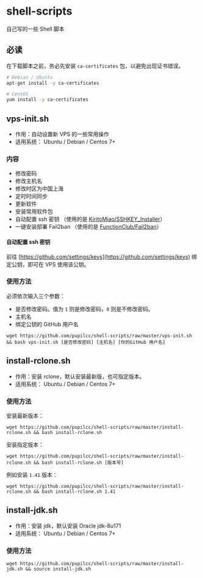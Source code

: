 # shell-scripts

自己写的一些 Shell 脚本

## 必读

在下载脚本之前，务必先安装 `ca-certificates` 包，以避免出现证书错误。

```bash
# Debian / Ubuntu
apt-get install -y ca-certificates

# CentOS
yum install -y ca-certificates
```

## vps-init.sh

* 作用：自动设置新 VPS 的一些常用操作
* 适用系统： Ubuntu / Debian / Centos 7+

### 内容

* 修改密码
* 修改主机名
* 修改时区为中国上海
* 定时时间同步
* 更新软件
* 安装常用软件包
* 自动配置 ssh 密钥 （使用的是 [KiritoMiao/SSHKEY_Installer](https://github.com/KiritoMiao/SSHKEY_Installer)）
* 一键安装部署 Fail2ban （使用的是 [FunctionClub/Fail2ban](https://github.com/FunctionClub/Fail2ban/)）

#### 自动配置 ssh 密钥

前往 [https://github.com/settings/keys](https://github.com/settings/keys) 绑定公钥，即可在 VPS 使用该公钥。

### 使用方法

必须依次输入三个参数：

* 是否修改密码。值为 `1` 则是修改密码，`0` 则是不修改密码。
* 主机名
* 绑定公钥的 GitHub 用户名

`wget https://github.com/pupilcc/shell-scripts/raw/master/vps-init.sh && bash vps-init.sh [是否修改密码] [主机名] [你的GitHub 用户名]`

## install-rclone.sh

* 作用：安装 rclone，默认安装最新版，也可指定版本。
* 适用系统： Ubuntu / Debian / Centos 7+

### 使用方法

安装最新版本：

`wget https://github.com/pupilcc/shell-scripts/raw/master/install-rclone.sh && bash install-rclone.sh`

安装指定版本：

`wget https://github.com/pupilcc/shell-scripts/raw/master/install-rclone.sh && bash install-rclone.sh [版本号]`

例如安装 `1.41` 版本：

`wget https://github.com/pupilcc/shell-scripts/raw/master/install-rclone.sh && bash install-rclone.sh 1.41`

## install-jdk.sh

* 作用：安装 jdk，默认安装 Oracle jdk-8u171
* 适用系统： Ubuntu / Debian / Centos 7+

### 使用方法

`wget https://github.com/pupilcc/shell-scripts/raw/master/install-jdk.sh && source install-jdk.sh`
